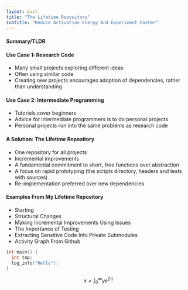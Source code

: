 ```yaml
---
layout: post
title: "The Lifetime Repository"
subtitle: "Reduce Activation Energy And Experiment Faster"
---
```


#### Summary/TLDR

#### Use Case 1: Research Code
- Many small projects exploring different ideas
- Often using similar code
- Creating new projects encourages adoption of dependencies, rather than understanding

#### Use Case 2: Intermediate Programming
- Tutorials cover beginners
- Advice for intermediate programmers is to do personal projects
- Personal projects run into the same problems as research code

#### A Solution: The Lifetime Repository
- One repository for all projects
- Incremental improvements
- A fundamental commitment to short, free functions over abstraction
- A focus on rapid prototyping (the scripts directory, headers and tests with sources)
- Re-implementation preferred over new dependencies

#### Examples From My Lifetime Repository
- Starting
- Structural Changes
- Making Incremental Improvements Using Issues
- The Importance of Testing
- Extracting Sensitive Code Into Private Submodules
- Activity Graph From Github

```c++
int main() {
  int tmp;
  log_info("Hello");
}
```

$$x = \int_0^\infty y e^{2\pi}$$
